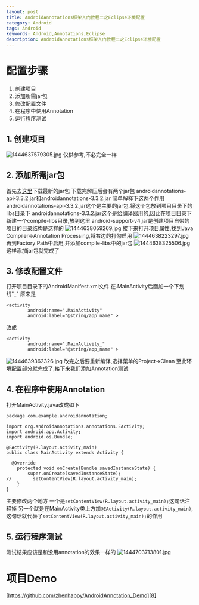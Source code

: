 ```yaml
---
layout: post
title: AndroidAnnotations框架入门教程二之Eclipse环境配置
category: Android
tags: Android
keywords: Android,Annotations,Eclipse
description: AndroidAnnotations框架入门教程二之Eclipse环境配置
---
```


# 配置步骤

 1. 创建项目
 2. 添加所需jar包
 3. 修改配置文件
 4. 在程序中使用Annotation
 5. 运行程序测试

## 1. 创建项目
![][1]
仅供参考,不必完全一样

## 2. 添加所需jar包
首先去[这里][2]下载最新的jar包
下载完解压后会有两个jar包
androidannotations-api-3.3.2.jar和androidannotations-3.3.2.jar
简单解释下这两个作用
androidannotations-api-3.3.2.jar这个是主要的jar包,将这个包放到项目目录下的libs目录下
androidannotations-3.3.2.jar这个是给编译器用的,因此在项目目录下新建一个compile-libs目录,放到这里
android-support-v4.jar是创建项目自带的
项目的目录结构是这样的
![][3]
接下来打开项目属性,找到Java Compiler->Annotation Processing,将右边的打勾启用
![][4]
再到Factory Path中启用,并添加compile-libs中的jar包
![][5]
这样添加jar包就完成了

## 3. 修改配置文件

打开项目目录下的AndroidManifest.xml文件
在.MainActivity后面加一个下划线"_"
原来是

    <activity
            android:name=".MainActivity"
            android:label="@string/app_name" >

改成

    <activity
            android:name=".MainActivity_"
            android:label="@string/app_name" >

![][6]
改完之后要重新编译,选择菜单的Project->Clean
至此环境配置部分就完成了,接下来我们添加Annotation测试

## 4. 在程序中使用Annotation

打开MainActivity.java改成如下

    package com.example.androidannotation;

    import org.androidannotations.annotations.EActivity;
    import android.app.Activity;
    import android.os.Bundle;

    @EActivity(R.layout.activity_main)
    public class MainActivity extends Activity {

      @Override
        protected void onCreate(Bundle savedInstanceState) {
            super.onCreate(savedInstanceState);
    //        setContentView(R.layout.activity_main);
        }
    }

主要修改两个地方
一个是`setContentView(R.layout.activity_main);`这句话注释掉
另一个就是在MainActivity类上方加`@EActivity(R.layout.activity_main)`,这句话就代替了`setContentView(R.layout.activity_main);`的作用

## 5. 运行程序测试
测试结果应该是和没用annotation的效果一样的
![][7]


# 项目Demo
[https://github.com/zhenhappy/AndroidAnnotation_Demo][8]

  [1]: /assets/images/Android-Annotatios-2-Eclipse/1444637579305.jpg "1444637579305.jpg"
  [2]: https://github.com/excilys/androidannotations/wiki/Download
  [3]: /assets/images/Android-Annotatios-2-Eclipse/1444638059269.jpg "1444638059269.jpg"
  [4]: /assets/images/Android-Annotatios-2-Eclipse/1444638223297.jpg "1444638223297.jpg"
  [5]: /assets/images/Android-Annotatios-2-Eclipse/1444638325506.jpg "1444638325506.jpg"
  [6]: /assets/images/Android-Annotatios-2-Eclipse/1444639362326.jpg "1444639362326.jpg"
  [7]: /assets/images/Android-Annotatios-2-Eclipse/1444703713801.jpg "1444703713801.jpg"
  [8]: https://github.com/zhenhappy/AndroidAnnotation_Demo
